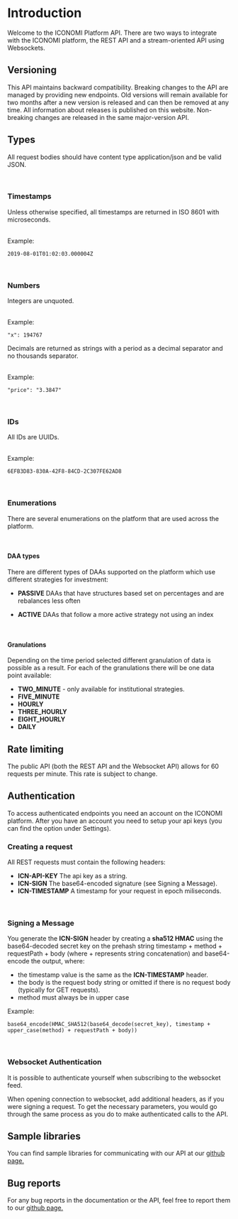 # Introduction
Welcome to the ICONOMI Platform API. There are two ways to integrate with the ICONOMI platform, the REST API and a stream-oriented API using Websockets.

## Versioning

This API maintains backward compatibility. Breaking changes to the API are managed by providing new endpoints. Old versions will remain available for two months after a new version is released and can then be removed at any time. All information about releases is published on this website.
Non-breaking changes are released in the same major-version API.

## Types

All request bodies should have content type application/json and be valid JSON.

<br/>

### Timestamps

Unless otherwise specified, all timestamps are returned in ISO 8601 with microseconds.

<br/> Example:

```
2019-08-01T01:02:03.000004Z
```

<br/>

### Numbers

Integers are unquoted.

<br/> Example:

```
"x": 194767
```

Decimals are returned as strings with a period as a decimal separator and no thousands separator.

<br/> Example:

```
"price": "3.3847"
```

<br/>

### IDs

All IDs are UUIDs.

<br/> Example:

``` 
6EFB3D83-830A-42F8-84CD-2C307FE62AD8
```

<br/>

### Enumerations

There are several enumerations on the platform that are used across the platform.

<br/>

#### DAA types
There are different types of DAAs supported on the platform which use different strategies for 
investment:

* **PASSIVE** DAAs that have structures based set on percentages and are rebalances less often

* **ACTIVE** DAAs that follow a more active strategy not using an index

<br/>

#### Granulations

Depending on the time period selected different granulation of data is possible as a result. 
For each of the granulations there will be one data point available:

* **TWO_MINUTE** - only available for institutional strategies. 
* **FIVE_MINUTE**
* **HOURLY**
* **THREE_HOURLY**
* **EIGHT_HOURLY**
* **DAILY**

## Rate limiting

The public API (both the REST API and the Websocket API) allows for 60 requests per minute. This rate is subject to change.

## Authentication

To access authenticated endpoints you need an account on the ICONOMI platform. After you have an account you need to setup your api
keys (you can find the option under Settings).

### Creating a request

All REST requests must contain the following headers:

* **ICN-API-KEY** The api key as a string.
* **ICN-SIGN** The base64-encoded signature (see Signing a Message).
* **ICN-TIMESTAMP** A timestamp for your request in epoch miliseconds.

<br/>
 
### Signing a Message

You generate the **ICN-SIGN** header by creating a **sha512 HMAC** using the base64-decoded secret key on the prehash string timestamp + method + requestPath + body (where + represents string concatenation) and base64-encode the output, where:
* the timestamp value is the same as the **ICN-TIMESTAMP** header.
* the body is the request body string or omitted if there is no request body (typically for GET requests). 
* method must always be in upper case

Example:
``` 
base64_encode(HMAC_SHA512(base64_decode(secret_key), timestamp + upper_case(method) + requestPath + body))
```

<br/>

### Websocket Authentication

It is possible to authenticate yourself when subscribing to the websocket feed.

When opening connection to websocket, add additional headers, as if you were signing a request. To get the necessary parameters, you would go through the same process as you do to make authenticated calls to the API.

## Sample libraries
You can find sample libraries for communicating with our API at our <a href="https://github.com/iconomi-ag" target="_blank" rel="nofollow">github page.</a>

## Bug reports
For any bug reports in the documentation or the API, feel free to report them to our <a href="https://github.com/iconomi-ag/iconomi-api" target="_blank" rel="nofollow">github page.</a>